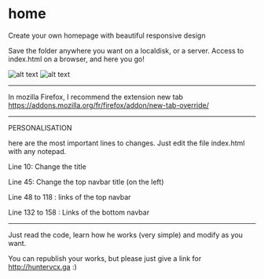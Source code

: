 # home
Create your own homepage with beautiful responsive design


Save the folder anywhere you want on a localdisk, or a server. Access to index.html on a browser, and here you go!

![alt text](http://huntervcx.ga/i/firefox_2017-06-26_19-44-44.png)
![alt text](http://huntervcx.ga/i/2017-06-26_19-48-10.png)



************
In mozilla Firefox, I recommend the extension new tab
https://addons.mozilla.org/fr/firefox/addon/new-tab-override/
************





PERSONALISATION

here are the most important lines to changes. Just edit the file index.html with any notepad.

Line 10: Change the title

Line 45: Change the top navbar title (on the left)

Line 48 to 118 : links of the top navbar

Line 132 to 158 : Links of the bottom navbar



-------
Just read the code, learn how he works (very simple) and modify as you want.

You can republish your works, but please just give a link for http://huntervcx.ga 
:)

